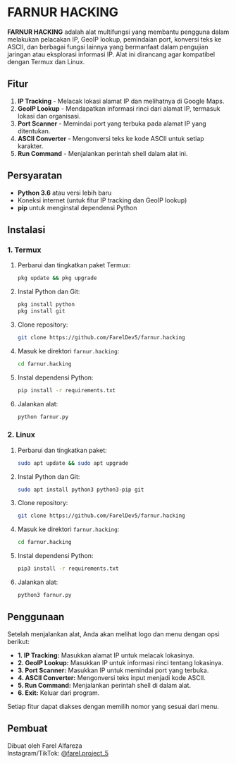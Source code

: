 # FARNUR HACKING

**FARNUR HACKING** adalah alat multifungsi yang membantu pengguna dalam melakukan pelacakan IP, GeoIP lookup, pemindaian port, konversi teks ke ASCII, dan berbagai fungsi lainnya yang bermanfaat dalam pengujian jaringan atau eksplorasi informasi IP. Alat ini dirancang agar kompatibel dengan Termux dan Linux.

## Fitur
1. **IP Tracking** - Melacak lokasi alamat IP dan melihatnya di Google Maps.
2. **GeoIP Lookup** - Mendapatkan informasi rinci dari alamat IP, termasuk lokasi dan organisasi.
3. **Port Scanner** - Memindai port yang terbuka pada alamat IP yang ditentukan.
4. **ASCII Converter** - Mengonversi teks ke kode ASCII untuk setiap karakter.
5. **Run Command** - Menjalankan perintah shell dalam alat ini.

## Persyaratan
- **Python 3.6** atau versi lebih baru
- Koneksi internet (untuk fitur IP tracking dan GeoIP lookup)
- **pip** untuk menginstal dependensi Python

## Instalasi

### 1. Termux
1. Perbarui dan tingkatkan paket Termux:
    ```bash
    pkg update && pkg upgrade
    ```

2. Instal Python dan Git:
    ```bash
    pkg install python
    pkg install git
    ```

3. Clone repository:
    ```bash
    git clone https://github.com/FarelDev5/farnur.hacking
    ```

4. Masuk ke direktori `farnur.hacking`:
    ```bash
    cd farnur.hacking
    ```

5. Instal dependensi Python:
    ```bash
    pip install -r requirements.txt
    ```

6. Jalankan alat:
    ```bash
    python farnur.py
    ```

### 2. Linux
1. Perbarui dan tingkatkan paket:
    ```bash
    sudo apt update && sudo apt upgrade
    ```

2. Instal Python dan Git:
    ```bash
    sudo apt install python3 python3-pip git
    ```

3. Clone repository:
    ```bash
    git clone https://github.com/FarelDev5/farnur.hacking
    ```

4. Masuk ke direktori `farnur.hacking`:
    ```bash
    cd farnur.hacking
    ```

5. Instal dependensi Python:
    ```bash
    pip3 install -r requirements.txt
    ```

6. Jalankan alat:
    ```bash
    python3 farnur.py
    ```

## Penggunaan
Setelah menjalankan alat, Anda akan melihat logo dan menu dengan opsi berikut:
- **1. IP Tracking:** Masukkan alamat IP untuk melacak lokasinya.
- **2. GeoIP Lookup:** Masukkan IP untuk informasi rinci tentang lokasinya.
- **3. Port Scanner:** Masukkan IP untuk memindai port yang terbuka.
- **4. ASCII Converter:** Mengonversi teks input menjadi kode ASCII.
- **5. Run Command:** Menjalankan perintah shell di dalam alat.
- **6. Exit:** Keluar dari program.

Setiap fitur dapat diakses dengan memilih nomor yang sesuai dari menu.

## Pembuat
Dibuat oleh Farel Alfareza  
Instagram/TikTok: [@farel.project_5](https://instagram.com/farel.project_5)
